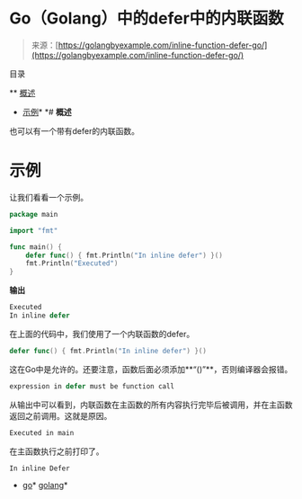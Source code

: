 <!--yml

类别：未分类

日期：2024-10-13 06:26:47

-->

# Go（Golang）中的defer中的内联函数

> 来源：[https://golangbyexample.com/inline-function-defer-go/](https://golangbyexample.com/inline-function-defer-go/)

目录

**   [概述](#Overview "Overview")

+   [示例](#Example "Example")*  *# **概述**

也可以有一个带有defer的内联函数。

# **示例**

让我们看看一个示例。

```go
package main

import "fmt"

func main() {
    defer func() { fmt.Println("In inline defer") }()
    fmt.Println("Executed")
}
```

**输出**

```go
Executed
In inline defer
```

在上面的代码中，我们使用了一个内联函数的defer。

```go
defer func() { fmt.Println("In inline defer") }()
```

这在Go中是允许的。还要注意，函数后面必须添加**“()”**，否则编译器会报错。

```go
expression in defer must be function call
```

从输出中可以看到，内联函数在主函数的所有内容执行完毕后被调用，并在主函数返回之前调用。这就是原因。

```go
Executed in main
```

在主函数执行之前打印了。

```go
In inline Defer
```

+   [go](https://golangbyexample.com/tag/go/)*   [golang](https://golangbyexample.com/tag/golang/)*
